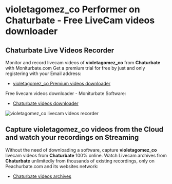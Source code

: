 # violetagomez_co Performer on Chaturbate - Free LiveCam videos downloader

## Chaturbate Live Videos Recorder

Monitor and record livecam videos of **violetagomez_co** from **Chaturbate** with Moniturbate.com
Get a premium trial for free by just and only registering with your Email address:
* [violetagomez_co Premium videos downloader](https://moniturbate.com/request-demo-licence-key.html)

Free livecam videos downloader - Moniturbate Software:
* [Chaturbate videos downloader](https://moniturbate.com/moniturbate-download-software.html)

![violetagomez_co livecam videos recorder](https://peachurnet.com/templates/moniturbate-software.png)


## Capture violetagomez_co videos from the Cloud and watch your recordings on Streaming

Without the need of downloading a software, capture **violetagomez_co** livecam videos from **Chaturbate** 100% online.
Watch Livecam archives from **Chaturbate** unlimitedly from thousands of existing recordings, only on Peachurbate.com and its websites network:
* [Chaturbate videos archives](https://peachurnet.com/)